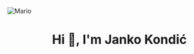 ![Mario]([http://url/to/img.png](https://mir-s3-cdn-cf.behance.net/project_modules/max_1200/81bb4b165684019.640b6038d133e.gif)https://mir-s3-cdn-cf.behance.net/project_modules/max_1200/81bb4b165684019.640b6038d133e.gif)
<h1 align="center">Hi 👋, I'm Janko Kondić</h1>






